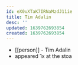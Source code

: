 ```yaml
---
id: eX0uXTaK7IRNaMzdJ11ie
title: Tim Adalin
desc: ''
updated: 1639762693854
created: 1639762693854
---
```



- [[person]] - Tim Adalin
- appeared 1x at the stoa
